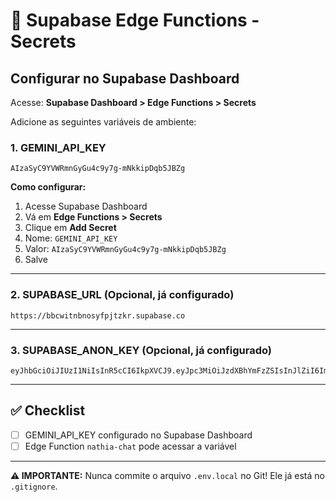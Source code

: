 # 🔐 Supabase Edge Functions - Secrets

## Configurar no Supabase Dashboard

Acesse: **Supabase Dashboard > Edge Functions > Secrets**

Adicione as seguintes variáveis de ambiente:

### 1. GEMINI_API_KEY
```
AIzaSyC9YVWRmnGyGu4c9y7g-mNkkipDqb5JBZg
```

**Como configurar:**
1. Acesse Supabase Dashboard
2. Vá em **Edge Functions > Secrets**
3. Clique em **Add Secret**
4. Nome: `GEMINI_API_KEY`
5. Valor: `AIzaSyC9YVWRmnGyGu4c9y7g-mNkkipDqb5JBZg`
6. Salve

---

### 2. SUPABASE_URL (Opcional, já configurado)
```
https://bbcwitnbnosyfpjtzkr.supabase.co
```

---

### 3. SUPABASE_ANON_KEY (Opcional, já configurado)
```
eyJhbGciOiJIUzI1NiIsInR5cCI6IkpXVCJ9.eyJpc3MiOiJzdXBhYmFzZSIsInJlZiI6ImJiY3dpdG5ibm9zeWZwZmp0emtyIiwicm9sZSI6ImFub24iLCJpYXQiOjE3NjAyODI3NjgsImV4cCI6MjA3NTg1ODc2OH0.a9g_JqrWWnLli_PV0sPikz8KPAWiKY81mQ1hJAbNtCo
```

---

## ✅ Checklist

- [ ] GEMINI_API_KEY configurado no Supabase Dashboard
- [ ] Edge Function `nathia-chat` pode acessar a variável

---

**⚠️ IMPORTANTE:** Nunca commite o arquivo `.env.local` no Git!
Ele já está no `.gitignore`.

